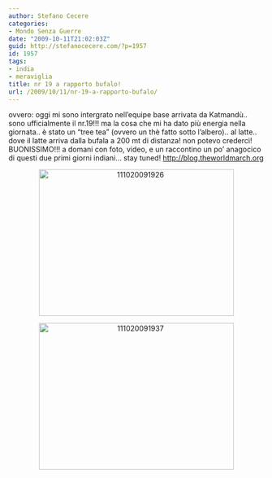 ```yaml
---
author: Stefano Cecere
categories:
- Mondo Senza Guerre
date: "2009-10-11T21:02:03Z"
guid: http://stefanocecere.com/?p=1957
id: 1957
tags:
- india
- meraviglia
title: nr 19 a rapporto bufalo!
url: /2009/10/11/nr-19-a-rapporto-bufalo/
---
```


ovvero: oggi mi sono intergrato nell&#8217;equipe base arrivata da Katmandù.. sono ufficialmente il nr.19!!! ma la cosa che mi ha dato più energia nella giornata.. è stato un &#8220;tree tea&#8221; (ovvero un thè fatto sotto l&#8217;albero).. al latte.. dove il latte arriva dalla bufala a 200 mt di distanza! non potevo crederci! BUONISSIMO!!! a domani con foto, video, e un raccontino un po&#8217; anagocico di questi due primi giorni indiani&#8230; stay tuned! <http://blog.theworldmarch.org>

<p style="text-align: center">
  <img class="size-full wp-image-1955 aligncenter" title="111020091926" src="http://stefanocecere.com/wp-content/uploads/sites/3/2009/10/111020091926.jpg" alt="111020091926" width="384" height="288" srcset="http://stefanocecere.com/wp-content/uploads/sites/3/2009/10/111020091926.jpg 640w, http://stefanocecere.com/wp-content/uploads/sites/3/2009/10/111020091926-300x225.jpg 300w" sizes="(max-width: 384px) 100vw, 384px" />
</p>

<p style="text-align: center">
  <p style="text-align: center">
    <img class="size-full wp-image-1956 aligncenter" title="111020091937" src="http://stefanocecere.com/wp-content/uploads/sites/3/2009/10/111020091937.jpg" alt="111020091937" width="384" height="288" srcset="http://stefanocecere.com/wp-content/uploads/sites/3/2009/10/111020091937.jpg 640w, http://stefanocecere.com/wp-content/uploads/sites/3/2009/10/111020091937-300x225.jpg 300w" sizes="(max-width: 384px) 100vw, 384px" />
  </p>